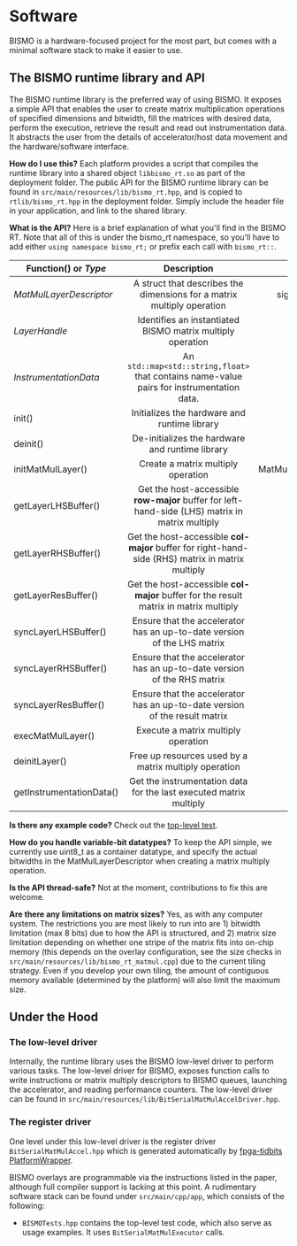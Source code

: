 # Software

BISMO is a hardware-focused project for the most part, but comes with a minimal software stack to make it easier to use.

## The BISMO runtime library and API

The BISMO runtime library is the preferred way of using BISMO. It exposes a
simple API that enables the user to create matrix multiplication operations
of specified dimensions and bitwidth, fill the matrices with desired data,
perform the execution, retrieve the result and read out instrumentation data.
It abstracts the user from the details of accelerator/host data movement and
the hardware/software interface.

**How do I use this?**
Each platform provides a script that compiles the runtime library into a
shared object `libbismo_rt.so` as part of the deployment folder.
The public API for the BISMO runtime library can be found in
`src/main/resources/lib/bismo_rt.hpp`, and is copied to `rtlib/bismo_rt.hpp`
in the deployment folder. Simply include the header file in your application,
and link to the shared library.


**What is the API?** Here is a brief explanation of what you'll find in the
BISMO RT. Note that all of this is under the bismo_rt namespace, so you'll
have to add either `using namespace bismo_rt;` or prefix each call with
`bismo_rt::`.

| Function() or *Type*      | Description       | Parameters  | Returns |
| ------------- |:-------------:| -----:| -----:|
| *MatMulLayerDescriptor*      | A struct that describes the dimensions for a matrix multiply operation | number of bits, signedness, spatial matrix size | n/a |
| *LayerHandle*      | Identifies an instantiated BISMO matrix multiply operation | n/a | n/a |
| *InstrumentationData*      | An `std::map<std::string,float>` that contains name-value pairs for instrumentation data. | n/a | n/a |
| init()      | Initializes the hardware and runtime library | none | none |
| deinit()      | De-initializes the hardware and runtime library | none | none |
| initMatMulLayer()      | Create a matrix multiply operation | MatMulLayerDescriptor | LayerHandle |
| getLayerLHSBuffer()      | Get the host-accessible **row-major** buffer for left-hand-side (LHS) matrix in matrix multiply | LayerHandle | uint8_t * |
| getLayerRHSBuffer()      | Get the host-accessible **col-major** buffer for right-hand-side (RHS) matrix in matrix multiply | LayerHandle | uint8_t * |
| getLayerResBuffer()      | Get the host-accessible **col-major** buffer for the result matrix in matrix multiply | LayerHandle | int32_t * |
| syncLayerLHSBuffer()      | Ensure that the accelerator has an up-to-date version of the LHS matrix | LayerHandle | none |
| syncLayerRHSBuffer()      | Ensure that the accelerator has an up-to-date version of the RHS matrix | LayerHandle | none |
| syncLayerResBuffer()      | Ensure that the accelerator has an up-to-date version of the result matrix | LayerHandle | none |
| execMatMulLayer()      | Execute a matrix multiply operation | LayerHandle | none |
| deinitLayer()      | Free up resources used by a matrix multiply operation | LayerHandle | none |
| getInstrumentationData()      | Get the instrumentation data for the last executed matrix multiply | LayerHandle | InstrumentationData |

**Is there any example code?** Check out the [top-level test](testing.md).

**How do you handle variable-bit datatypes?** To keep the API simple, we
currently use uint8_t as a container datatype, and specify the actual bitwidths
in the MatMulLayerDescriptor when creating a matrix multiply operation.

**Is the API thread-safe?** Not at the moment, contributions to fix this are welcome.

**Are there any limitations on matrix sizes?** Yes, as with any computer system.
The restrictions you are most likely to run into are 1) bitwidth limitation (max 8 bits)
due to how the API is structured, and 2) matrix size limitation depending on
whether one stripe of the matrix fits into on-chip memory (this depends on the
overlay configuration, see the size checks in `src/main/resources/lib/bismo_rt_matmul.cpp`)
due to the current tiling strategy.
Even if you develop your own tiling, the amount of contiguous memory
available (determined by the platform) will also limit the maximum size.

## Under the Hood



### The low-level driver

Internally, the runtime library uses the BISMO low-level driver to perform
various tasks. The low-level driver for BISMO, exposes function calls to write
instructions or matrix multiply descriptors to BISMO queues, launching the accelerator,
and reading performance counters.
The low-level driver can be found in `src/main/resources/lib/BitSerialMatMulAccelDriver.hpp`.

### The register driver

One level under this low-level driver is the register driver
`BitSerialMatMulAccel.hpp` which is generated automatically by
[fpga-tidbits
PlatformWrapper](https://github.com/maltanar/fpga-tidbits/wiki/platformwrapper).



BISMO overlays are programmable via the instructions listed in the paper,
although full compiler support is lacking at this point.
A rudimentary software stack can be found under `src/main/cpp/app`, which
consists of the following:



* `BISMOTests.hpp` contains the top-level test code, which also serve as
usage examples. It uses `BitSerialMatMulExecutor` calls.
